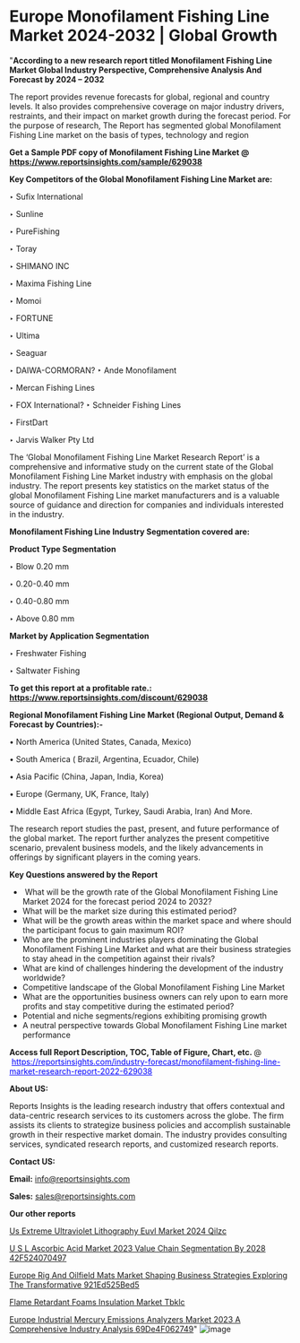 # Europe Monofilament Fishing Line Market 2024-2032 | Global Growth

"<strong>According to a new research report titled Monofilament Fishing Line Market Global Industry Perspective, Comprehensive Analysis And Forecast by 2024 – 2032</strong>

The report provides revenue forecasts for global, regional and country levels. It also provides comprehensive coverage on major industry drivers, restraints, and their impact on market growth during the forecast period. For the purpose of research, The Report has segmented global Monofilament Fishing Line market on the basis of types, technology and region

<strong>Get a Sample PDF copy of Monofilament Fishing Line Market </strong><strong>@<a href=https://www.reportsinsights.com/sample/629038 style=color:#0000ff;> https://www.reportsinsights.com/sample/629038</a></strong></font>

<strong>Key Competitors of the Global Monofilament Fishing Line Market are:</strong>

‣ Sufix International

‣ Sunline

‣ PureFishing

‣ Toray

‣ SHIMANO INC

‣ Maxima Fishing Line

‣ Momoi

‣ FORTUNE

‣ Ultima

‣ Seaguar

‣ DAIWA-CORMORAN?
‣ Ande Monofilament

‣ Mercan Fishing Lines

‣ FOX International?
‣ Schneider Fishing Lines

‣ FirstDart

‣ Jarvis Walker Pty Ltd

The ‘Global Monofilament Fishing Line Market Research Report’ is a comprehensive and informative study on the current state of the Global Monofilament Fishing Line Market industry with emphasis on the global industry. The report presents key statistics on the market status of the global Monofilament Fishing Line market manufacturers and is a valuable source of guidance and direction for companies and individuals interested in the industry.

<strong>Monofilament Fishing Line Industry Segmentation covered are:</strong>

<strong>Product Type Segmentation</strong>

‣    Blow 0.20 mm

‣ 0.20-0.40 mm

‣ 0.40-0.80 mm

‣ Above 0.80 mm

<strong>Market by Application Segmentation</strong>

‣   Freshwater Fishing

‣ Saltwater Fishing

<strong>To get this report at a profitable rate.: <a href=https://www.reportsinsights.com/discount/629038 style=color:#0000ff;>https://www.reportsinsights.com/discount/629038</a></strong></font>

<strong>Regional Monofilament Fishing Line Market (Regional Output, Demand &amp; Forecast by Countries):-</strong>

• North America (United States, Canada, Mexico)

• South America ( Brazil, Argentina, Ecuador, Chile)

• Asia Pacific (China, Japan, India, Korea)

• Europe (Germany, UK, France, Italy)

• Middle East Africa (Egypt, Turkey, Saudi Arabia, Iran) And More.

The research report studies the past, present, and future performance of the global market. The report further analyzes the present competitive scenario, prevalent business models, and the likely advancements in offerings by significant players in the coming years.

<strong>Key Questions answered by the Report</strong>
<ul>
  <li> What will be the growth rate of the Global Monofilament Fishing Line Market 2024 for the forecast period 2024 to 2032?</li>
  <li>What will be the market size during this estimated period?</li>
  <li>What will be the growth areas within the market space and where should the participant focus to gain maximum ROI?</li>
  <li>Who are the prominent industries players dominating the Global Monofilament Fishing Line Market and what are their business strategies to stay ahead in the competition against their rivals?</li>
  <li>What are kind of challenges hindering the development of the industry worldwide?</li>
  <li>Competitive landscape of the Global Monofilament Fishing Line Market</li>
  <li>What are the opportunities business owners can rely upon to earn more profits and stay competitive during the estimated period?</li>
  <li>Potential and niche segments/regions exhibiting promising growth</li>
  <li>A neutral perspective towards Global Monofilament Fishing Line market performance</li>
</ul>
<strong>Access full Report Description, TOC, Table of Figure, Chart, etc. </strong>@  <a href=https://reportsinsights.com/industry-forecast/monofilament-fishing-line-market-research-report-2022-629038 style=color:#0000ff;>https://reportsinsights.com/industry-forecast/monofilament-fishing-line-market-research-report-2022-629038</a></font>

<strong><strong>About US</strong>:</strong>

Reports Insights is the leading research industry that offers contextual and data-centric research services to its customers across the globe. The firm assists its clients to strategize business policies and accomplish sustainable growth in their respective market domain. The industry provides consulting services, syndicated research reports, and customized research reports.

<strong>Contact US:</strong>

<p class=""""><b>Email:</b> <a href=mailto:info@reportsinsights.com>info@reportsinsights.com</a></p>
<p class=""""><b>Sales:</b> <a href=mailto:sales@reportsinsights.com>sales@reportsinsights.com</a></p>

<strong>Our other reports</strong>

<a href=https://www.linkedin.com/pulse/us-extreme-ultraviolet-lithography-euvl-market-2024-qilzc/>Us Extreme Ultraviolet Lithography Euvl Market 2024 Qilzc</a>

<a href=https://medium.com/@swatiga40/u-s-l-ascorbic-acid-market-2023-value-chain-segmentation-by-2028-42f524070497>U S L Ascorbic Acid Market 2023 Value Chain Segmentation By 2028 42F524070497</a>

<a href=https://medium.com/@yadavahaan91/europe-rig-and-oilfield-mats-market-shaping-business-strategies-exploring-the-transformative-921ed525bed5>Europe Rig And Oilfield Mats Market Shaping Business Strategies Exploring The Transformative 921Ed525Bed5</a>

<a href=https://www.linkedin.com/pulse/flame-retardant-foams-insulation-market-tbklc/>Flame Retardant Foams Insulation Market Tbklc</a>

<a href=https://medium.com/@singhaakesh50/europe-industrial-mercury-emissions-analyzers-market-2023-a-comprehensive-industry-analysis-69de4f062749>Europe Industrial Mercury Emissions Analyzers Market 2023 A Comprehensive Industry Analysis 69De4F062749</a>"
![image](https://github.com/aakesh123242/RIMarket/assets/158431203/5d1987d6-fb27-467e-965e-fc722e2c0bf6)
